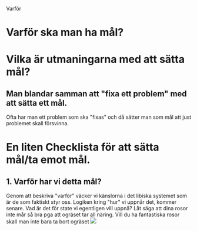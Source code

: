 Varför 
# Varför ska man ha mål?

# Vilka är utmaningarna med att sätta mål?
## Man blandar samman att "fixa ett problem" med att sätta ett mål.
Ofta har man ett problem som ska "fixas" och då sätter man som mål att just problemet skall försvinna.


# En liten Checklista för att sätta mål/ta emot mål.
## 1. Varför har vi detta mål?
Genom att beskriva "varför" väcker vi känslorna i det libiska systemet som är de som faktiskt styr oss. Logiken kring "hur" vi uppnår det, kommer senare.
Vad är det för state vi egentligen vill uppnå?
Låt säga att dina rosor inte mår så bra pga att ogräset tar all näring. Vill du ha fantastiska rosor skall man inte bara ta bort ogräset
![](/images/hitta_rätt.svg)

## 

